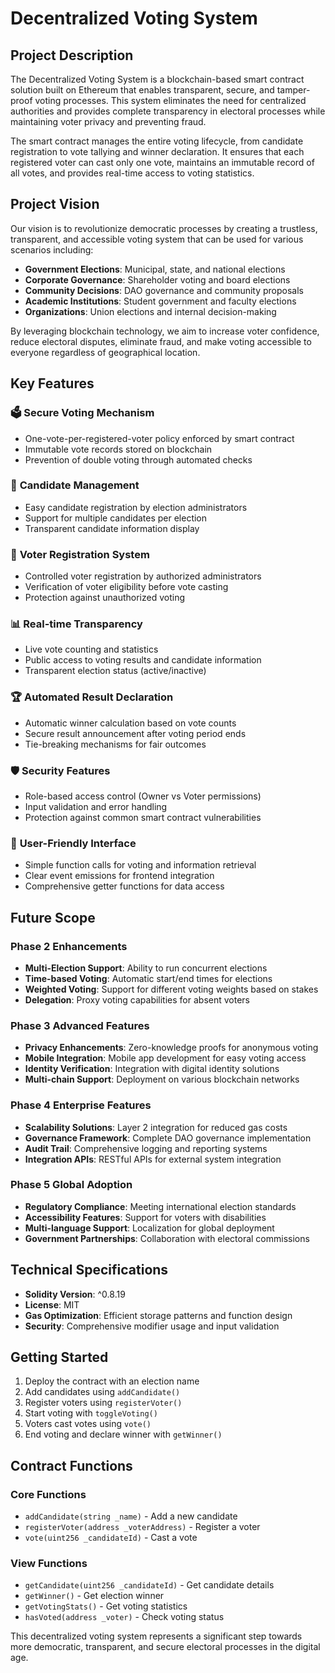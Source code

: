 # Decentralized Voting System

## Project Description

The Decentralized Voting System is a blockchain-based smart contract solution built on Ethereum that enables transparent, secure, and tamper-proof voting processes. This system eliminates the need for centralized authorities and provides complete transparency in electoral processes while maintaining voter privacy and preventing fraud.

The smart contract manages the entire voting lifecycle, from candidate registration to vote tallying and winner declaration. It ensures that each registered voter can cast only one vote, maintains an immutable record of all votes, and provides real-time access to voting statistics.

## Project Vision

Our vision is to revolutionize democratic processes by creating a trustless, transparent, and accessible voting system that can be used for various scenarios including:

- **Government Elections**: Municipal, state, and national elections
- **Corporate Governance**: Shareholder voting and board elections  
- **Community Decisions**: DAO governance and community proposals
- **Academic Institutions**: Student government and faculty elections
- **Organizations**: Union elections and internal decision-making

By leveraging blockchain technology, we aim to increase voter confidence, reduce electoral disputes, eliminate fraud, and make voting accessible to everyone regardless of geographical location.

## Key Features

### 🗳️ **Secure Voting Mechanism**
- One-vote-per-registered-voter policy enforced by smart contract
- Immutable vote records stored on blockchain
- Prevention of double voting through automated checks

### 👥 **Candidate Management**
- Easy candidate registration by election administrators
- Support for multiple candidates per election
- Transparent candidate information display

### 🔐 **Voter Registration System**
- Controlled voter registration by authorized administrators
- Verification of voter eligibility before vote casting
- Protection against unauthorized voting

### 📊 **Real-time Transparency**
- Live vote counting and statistics
- Public access to voting results and candidate information
- Transparent election status (active/inactive)

### 🏆 **Automated Result Declaration**
- Automatic winner calculation based on vote counts
- Secure result announcement after voting period ends
- Tie-breaking mechanisms for fair outcomes

### 🛡️ **Security Features**
- Role-based access control (Owner vs Voter permissions)
- Input validation and error handling
- Protection against common smart contract vulnerabilities

### 📱 **User-Friendly Interface**
- Simple function calls for voting and information retrieval
- Clear event emissions for frontend integration
- Comprehensive getter functions for data access

## Future Scope

### Phase 2 Enhancements
- **Multi-Election Support**: Ability to run concurrent elections
- **Time-based Voting**: Automatic start/end times for elections
- **Weighted Voting**: Support for different voting weights based on stakes
- **Delegation**: Proxy voting capabilities for absent voters

### Phase 3 Advanced Features
- **Privacy Enhancements**: Zero-knowledge proofs for anonymous voting
- **Mobile Integration**: Mobile app development for easy voting access
- **Identity Verification**: Integration with digital identity solutions
- **Multi-chain Support**: Deployment on various blockchain networks

### Phase 4 Enterprise Features
- **Scalability Solutions**: Layer 2 integration for reduced gas costs
- **Governance Framework**: Complete DAO governance implementation
- **Audit Trail**: Comprehensive logging and reporting systems
- **Integration APIs**: RESTful APIs for external system integration

### Phase 5 Global Adoption
- **Regulatory Compliance**: Meeting international election standards
- **Accessibility Features**: Support for voters with disabilities
- **Multi-language Support**: Localization for global deployment
- **Government Partnerships**: Collaboration with electoral commissions

## Technical Specifications

- **Solidity Version**: ^0.8.19
- **License**: MIT
- **Gas Optimization**: Efficient storage patterns and function design
- **Security**: Comprehensive modifier usage and input validation

## Getting Started

1. Deploy the contract with an election name
2. Add candidates using `addCandidate()`
3. Register voters using `registerVoter()`
4. Start voting with `toggleVoting()`
5. Voters cast votes using `vote()`
6. End voting and declare winner with `getWinner()`

## Contract Functions

### Core Functions
- `addCandidate(string _name)` - Add a new candidate
- `registerVoter(address _voterAddress)` - Register a voter
- `vote(uint256 _candidateId)` - Cast a vote

### View Functions
- `getCandidate(uint256 _candidateId)` - Get candidate details
- `getWinner()` - Get election winner
- `getVotingStats()` - Get voting statistics
- `hasVoted(address _voter)` - Check voting status

This decentralized voting system represents a significant step towards more democratic, transparent, and secure electoral processes in the digital age.

